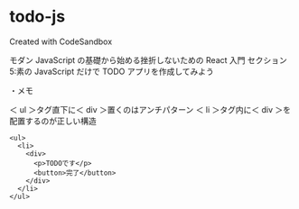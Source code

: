 # todo-js

Created with CodeSandbox

モダン JavaScript の基礎から始める挫折しないための React 入門
セクション 5:素の JavaScript だけで TODO アプリを作成してみよう

・メモ

＜ ul ＞タグ直下に＜ div ＞置くのはアンチパターン
＜ li ＞タグ内に＜ div ＞を配置するのが正しい構造

```
<ul>
  <li>
    <div>
      <p>TODOです</p>
      <button>完了</button>
    </div>
  </li>
</ul>
```
